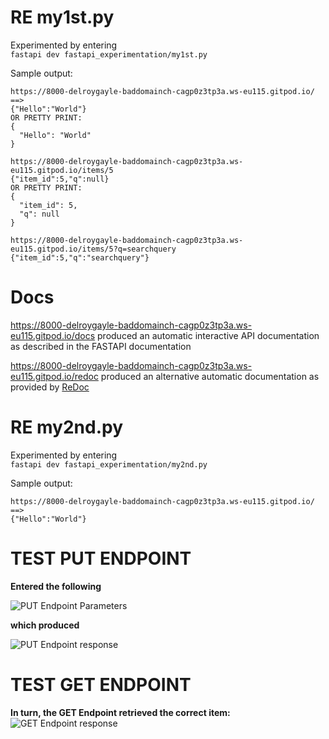 # RE my1st.py

Experimented by entering<br>
```fastapi dev fastapi_experimentation/my1st.py```

Sample output:<br>

```
https://8000-delroygayle-baddomainch-cagp0z3tp3a.ws-eu115.gitpod.io/
==>
{"Hello":"World"}
OR PRETTY PRINT:
{
  "Hello": "World"
}

https://8000-delroygayle-baddomainch-cagp0z3tp3a.ws-eu115.gitpod.io/items/5
{"item_id":5,"q":null}
OR PRETTY PRINT:
{
  "item_id": 5,
  "q": null
}

https://8000-delroygayle-baddomainch-cagp0z3tp3a.ws-eu115.gitpod.io/items/5?q=searchquery
{"item_id":5,"q":"searchquery"}
```

# Docs
https://8000-delroygayle-baddomainch-cagp0z3tp3a.ws-eu115.gitpod.io/docs produced an automatic interactive API documentation as described in the FASTAPI documentation

https://8000-delroygayle-baddomainch-cagp0z3tp3a.ws-eu115.gitpod.io/redoc produced an alternative automatic documentation as provided by [ReDoc](https://github.com/Rebilly/ReDoc)


# RE my2nd.py

Experimented by entering<br>
```fastapi dev fastapi_experimentation/my2nd.py```

Sample output:<br>

```
https://8000-delroygayle-baddomainch-cagp0z3tp3a.ws-eu115.gitpod.io/
==>
{"Hello":"World"}
```

# TEST PUT ENDPOINT
**Entered the following**<br>

![PUT Endpoint Parameters](image.png)

**which produced**

![PUT Endpoint response](image-1.png)

# TEST GET ENDPOINT
**In turn, the GET Endpoint retrieved the correct item:**
![GET Endpoint response](image-2.png)

